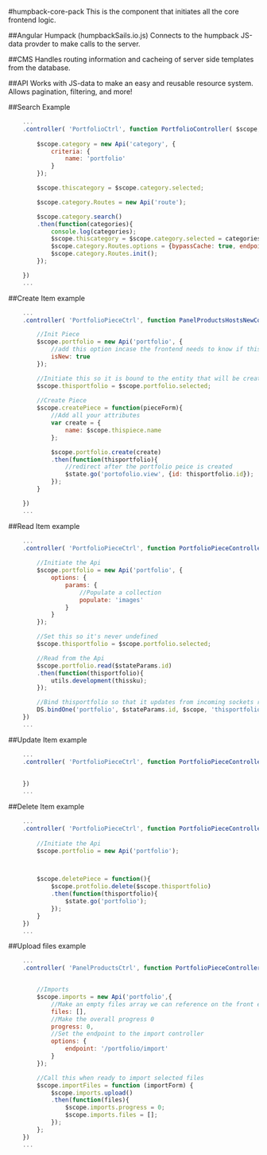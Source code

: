 #humpback-core-pack
This is the component that initiates all the core frontend logic.

##Angular Humpack (humpbackSails.io.js)
Connects to the humpback JS-data provder to make calls to the server. 

##CMS
Handles routing information and cacheing of server side templates
from the database.

##API 
Works with JS-data to make an easy and reusable resource system.
Allows pagination, filtering, and more!

##Search Example
```js
	...
	.controller( 'PortfolioCtrl', function PortfolioController( $scope, DS, Api ) {
		
		$scope.category = new Api('category', {
			criteria: { 
				name: 'portfolio' 
			}
		});

		$scope.thiscategory = $scope.category.selected;

		$scope.category.Routes = new Api('route');

		$scope.category.search()
		.then(function(categories){
			console.log(categories);
			$scope.thiscategory = $scope.category.selected = categories[0];
			$scope.category.Routes.options = {bypassCache: true, endpoint: '/category/' + $scope.thiscategory.id + '/routes'};
			$scope.category.Routes.init();
		});

	})
	...
```
##Create Item example
```js
	...
	.controller( 'PortfolioPieceCtrl', function PanelProductsHostsNewController( $scope, $state, $stateParams, DS, Api, utils ) {

		//Init Piece
		$scope.portfolio = new Api('portfolio', {
			//add this option incase the frontend needs to know if this is new
			isNew: true
		});

		//Initiate this so it is bound to the entity that will be created
		$scope.thisportfolio = $scope.portfolio.selected;
		
		//Create Piece
		$scope.createPiece = function(pieceForm){
			//Add all your attributes
			var create = {
				name: $scope.thispiece.name
			};

			$scope.portfolio.create(create)
			.then(function(thisportfolio){
				//redirect after the portfolio peice is created
				$state.go('portofolio.view', {id: thisportfolio.id});
			});
		}

	})
	...
```

##Read Item example
```js
	...
	.controller( 'PortfolioPieceCtrl', function PortfolioPieceController( $scope, $stateParams DS, Api ) {
		
		//Initiate the Api
		$scope.portfolio = new Api('portfolio', {
			options: {
				params: {
					//Populate a collection
					populate: 'images'
				}
			}
		});

		//Set this so it's never undefined
		$scope.thisportfolio = $scope.portfolio.selected;

		//Read from the Api
		$scope.portfolio.read($stateParams.id)
		.then(function(thisportfolio){
			utils.development(thissku);
		});

		//Bind thisportfolio so that it updates from incoming sockets requests.
		DS.bindOne('portfolio', $stateParams.id, $scope, 'thisportfolio');
	})
	...

```

##Update Item example
```js
	...
	.controller( 'PortfolioPieceCtrl', function PortfolioPieceController( $scope, $stateParams DS, Api ) {
		
		
	})
	...
```

##Delete Item example
```js
	...
	.controller( 'PortfolioPieceCtrl', function PortfolioPieceController( $scope, $stateParams DS, Api ) {
		
		//Initiate the Api
		$scope.portfolio = new Api('portfolio');



		$scope.deletePiece = function(){
			$scope.protfolio.delete($scope.thisportfolio)
			.then(function(thisportfolio){
				$state.go('portfolio');
			});	
		}
	})
	...
```

##Upload files example
```js
	...
	.controller( 'PanelProductsCtrl', function PortfolioPieceController( $scope, $state, $stateParams, DS, Api, utils, $timeout ) {


		//Imports
		$scope.imports = new Api('portfolio',{
			//Make an empty files array we can reference on the front end
			files: [],
			//Make the overall progress 0
			progress: 0,
			//Set the endpoint to the import controller
			options: {
				endpoint: '/portfolio/import'
			}
		});

		//Call this when ready to import selected files
		$scope.importFiles = function (importForm) {
			$scope.imports.upload()
			.then(function(files){
				$scope.imports.progress = 0;
				$scope.imports.files = [];
			});
		};
	})
	...
```


